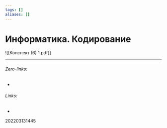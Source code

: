 ```yaml
---
tags: []
aliases: []
---
```

# Информатика. Кодирование
![[Конспект (6) 1.pdf]]
___
###### Zero-links:
-
###### Links:
-

202203131445